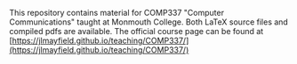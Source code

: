 This repository contains material for COMP337 "Computer Communications" taught at Monmouth College.  Both LaTeX source files and compiled pdfs are available.  The official course page can be found at [https://jlmayfield.github.io/teaching/COMP337/](https://jlmayfield.github.io/teaching/COMP337/)
